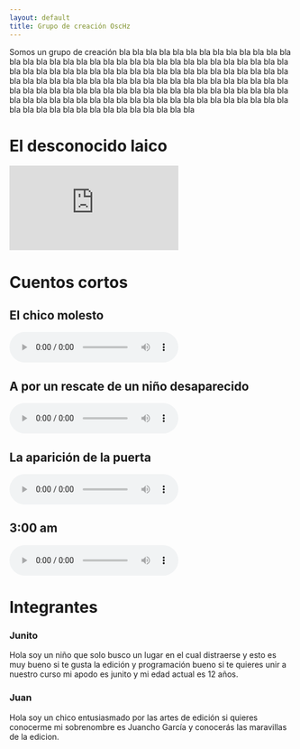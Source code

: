 ```yaml
---
layout: default
title: Grupo de creación OscHz
---
```


Somos un grupo de creación bla bla bla bla bla bla bla bla bla bla bla bla bla bla bla bla bla bla bla bla bla bla bla bla bla bla bla bla bla bla bla bla bla bla bla bla bla bla bla bla bla bla bla bla bla bla bla bla bla bla bla bla bla bla bla bla bla bla bla bla bla bla bla bla bla bla bla bla bla bla bla bla bla bla bla bla bla bla bla bla bla bla bla bla bla bla bla bla bla bla bla bla bla bla bla bla bla bla bla bla bla bla bla bla bla bla bla bla bla bla bla bla bla bla bla bla bla bla bla bla bla bla bla bla bla bla bla bla bla bla bla bla


# El desconocido laico


<iframe src="https://www.youtube.com/embed/KngGlpc4kBI" frameborder="0" allow="accelerometer; autoplay; clipboard-write; encrypted-media; gyroscope; picture-in-picture" allowfullscreen></iframe>

# Cuentos cortos

## El chico molesto

<audio controls preload="metadata" style=" width:300px;">
    <source src="assets/Cuento1.mp3" type="audio/mpeg">
        Your browser does not support the audio element.
    </audio><br />

## A por un rescate de un niño desaparecido

<audio controls preload="metadata" style=" width:300px;">
    <source src="assets/Cuento1.mp3" type="audio/mpeg">
        Your browser does not support the audio element.
    </audio><br />

## La aparición de la puerta

<audio controls preload="metadata" style=" width:300px;">
    <source src="assets/Cuento1.mp3" type="audio/mpeg">
        Your browser does not support the audio element.
    </audio><br />

## 3:00 am

<audio controls preload="metadata" style=" width:300px;">
    <source src="assets/Cuento1.mp3" type="audio/mpeg">
        Your browser does not support the audio element.
    </audio><br />


# Integrantes

### Junito

Hola soy un niño que solo busco un lugar en el cual distraerse y esto es muy bueno si te gusta la edición y programación bueno si te quieres unir a nuestro curso mi apodo es junito y mi edad actual es 12 años.

### Juan

Hola soy un chico entusiasmado por las artes de edición si quieres conocerme mi sobrenombre es Juancho García y conocerás las maravillas de la edicion.
